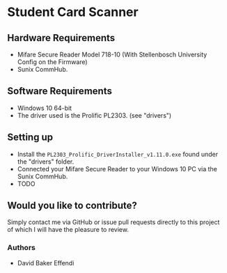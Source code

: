 # Student Card Scanner

## Hardware Requirements
* Mifare Secure Reader Model 718-10 (With Stellenbosch University Config on the Firmware)
* Sunix CommHub.

## Software Requirements
* Windows 10 64-bit
* The driver used is the Prolific PL2303. (see "drivers")

## Setting up
* Install the ```PL2303_Prolific_DriverInstaller_v1.11.0.exe``` found under the "drivers" folder.
* Connected your Mifare Secure Reader to your Windows 10 PC via the Sunix CommHub.
* TODO

## Would you like to contribute?
Simply contact me via GitHub or issue pull requests directly to this project of which I will have the pleasure to review.

### Authors
* David Baker Effendi
